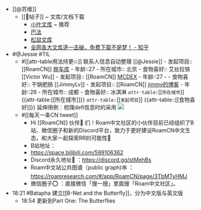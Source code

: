 - [[@苏维]]
    - [[📝帖子]] ~ 文库/文档下载
        - [小叶文库](https://www.lanzoux.com/iSOaPgbxola) ~ 推荐
        - [巴法](http://www.blpack.com/)
        - [松鼠文库](http://wk.superlgr.com/)
        - [全网各大文库逐一击破，免费下载不是梦！ - 知乎](https://zhuanlan.zhihu.com/p/44833964)
- #@Jessie #TIL
    - #[[attr-table用法持更⎌]] 联系人信息自动整理
        [[@Jessie]]
            - 发起项目:: [[RoamCN]] 
[胖车库](fat-garage.com)
            - 年龄::27
            - 所在城市:: 北京
            - 食物喜好:: 艾丝拉铁
        [[Victor Wu]]
            - 发起项目:: [[RoamCN]]
[MCDEX](https://mcdex.io/)
            - 年龄::27
            - 
            - 食物喜好:: 干锅肥肠
        [[JimmyLv]]
            - 发起项目:: [[RoamCN]] 
[jimmy的博客](https://blog.jimmylv.info/)
            - 年龄::26
            - 所在城市:: 成都
            - 食物喜好:: 冰淇淋
        `attr-table:`[[`所在城市`]]
        {{attr-table:[[所在城市]]}}
        `attr-table:`[[`发起项目`]]
        {{attr-table::[[食物喜好]]}}
        延伸用例：梳理defi信息时的采用
        ![](https://firebasestorage.googleapis.com/v0/b/firescript-577a2.appspot.com/o/imgs%2Fapp%2FRoamCN%2F2lj4MGllk4.png?alt=media&token=b869f900-0e8e-4841-b210-06313d522b20)
    - #[[每天一条CN tweet]]
        - Hi [[RoamCN]] 伙伴👬 们！Roam中文社区的小伙伴目前已经组织了B站、微信圈子和新的Discord平台，致力于更好建设RoamCN中文生态，和大家一起探索RR的可能性🚀
        - B站地址：
        - https://space.bilibili.com/599106362
        - Discord永久地址🤗 ：https://discord.gg/stMehBs
        - Roam中文站公共图谱（public graph)🕸️ ：https://roamresearch.com/#/app/RoamCN/page/3TbMTyHMJ
        - 微信圈子⭕️ ：直接微信「搜一搜」里面搜「Roam中文社区」。
- 18:21 #Batapha 建立[[B-Net and the Butterfly]]，分为中文版与英文版
    - 18:54 更新到Part One: The Butterflies
